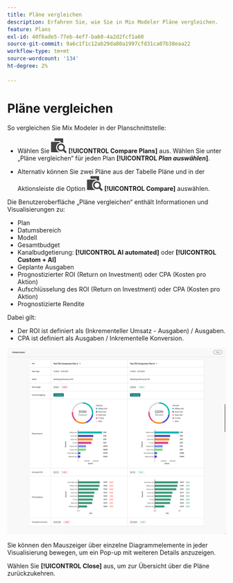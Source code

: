 ```yaml
---
title: Pläne vergleichen
description: Erfahren Sie, wie Sie in Mix Modeler Pläne vergleichen.
feature: Plans
exl-id: 40f6ade5-77eb-4ef7-ba60-4a2d2fcf1a60
source-git-commit: 9a6c1f1c12ab29da80a1997cfd31ca07b38eaa22
workflow-type: tm+mt
source-wordcount: '134'
ht-degree: 2%

---
```


# Pläne vergleichen

So vergleichen Sie Mix Modeler in der Planschnittstelle:

* Wählen Sie ![Vergleichen](/help/assets/icons/Compare.svg) **[!UICONTROL Compare Plans]** aus. Wählen Sie unter „Pläne vergleichen“ für jeden Plan **[!UICONTROL _Plan auswählen_]**.

* Alternativ können Sie zwei Pläne aus der Tabelle Pläne und in der Aktionsleiste die Option ![Vergleichen](/help/assets/icons/Compare.svg) **[!UICONTROL Compare]** auswählen.

Die Benutzeroberfläche „Pläne vergleichen“ enthält Informationen und Visualisierungen zu:

* Plan
* Datumsbereich
* Modell
* Gesamtbudget
* Kanalbudgetierung: **[!UICONTROL AI automated]** oder **[!UICONTROL Custom + AI]**
* Geplante Ausgaben
* Prognostizierter ROI (Return on Investment) oder CPA (Kosten pro Aktion)
* Aufschlüsselung des ROI (Return on Investment) oder CPA (Kosten pro Aktion)
* Prognostizierte Rendite

Dabei gilt:

* Der ROI ist definiert als (Inkrementeller Umsatz - Ausgaben) / Ausgaben.
* CPA ist definiert als Ausgaben / Inkrementelle Konversion.


![Pläne vergleichen](/help/assets/compare-plans.png)

Sie können den Mauszeiger über einzelne Diagrammelemente in jeder Visualisierung bewegen, um ein Pop-up mit weiteren Details anzuzeigen.

Wählen Sie **[!UICONTROL Close]** aus, um zur Übersicht über die Pläne zurückzukehren.
